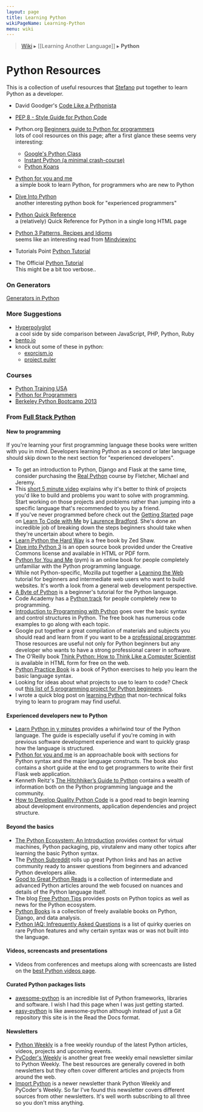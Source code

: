 ```yaml
---
layout: page
title: Learning Python
wikiPageName: Learning-Python
menu: wiki
---
```


> [Wiki](Home) ▸ [[Learning Another Language]] ▸ **Python**

# Python Resources 

This is a collection of useful resources that [Stefano](https://github.com/stefanosc) put together to learn Python as a developer.

*   David Goodger's [Code Like a Pythonista](http://python.net/~goodger/projects/pycon/2007/idiomatic/presentation.html)
*   [PEP 8 - Style Guide for Python Code](https://www.python.org/dev/peps/pep-0008/)
*   Python.org [Beginners guide to Python for programmers](https://wiki.python.org/moin/BeginnersGuide/Programmers)  
     lots of cool resources on this page; after a first glance these seems very interesting:  

    *   [Google's Python Class](https://developers.google.com/edu/python/?csw=1)
    *   [Instant Python (a minimal crash-course)](http://hetland.org/writing/instant-python.html)
    *   [Python Koans](https://github.com/gregmalcolm/python_koans)
*   [Python for you and me](http://pymbook.readthedocs.org/en/latest/)  
     a simple book to learn Python, for programmers who are new to Python
*   [Dive Into Python](http://www.diveintopython.net/)  
     another interesting python book for "experienced programmers"
*   [Python Quick Reference](http://rgruet.free.fr/)  
     a (relatively) Quick Reference for Python in a single long HTML page
*   [Python 3 Patterns, Recipes and Idioms](https://python-3-patterns-idioms-test.readthedocs.org/en/latest/)  
     seems like an interesting read from [Mindviewinc](http://www.mindviewinc.com)
*   Tutorials Point [Python Tutorial](http://www.tutorialspoint.com/python/index.htm)
*   The Official [Python Tutorial](https://docs.python.org/3.4/tutorial/index.html)  
     This might be a bit too verbose..

### On Generators  
 [Generators in Python](http://www.dabeaz.com/generators/)

### More Suggestions

*   [Hyperpolyglot](http://hyperpolyglot.org/scripting)  
     a cool side by side comparison between JavaScript, PHP, Python, Ruby
*   [bento.io](http://bento.io)
*   knock out some of these in python:
    *   [exorcism.io](http://www.exercism.io/)
    *   [project euler](https://projecteuler.net/)

### Courses

*   [Python Training USA](https://wiki.python.org/moin/PythonTraining#USA)
*   [Python for Programmers](https://course.ucsc-extension.edu/modules/shop/index.html?action=section&OfferingID=1531625&SectionID=5276081)
*   [Berkeley Python Bootcamp 2013](http://www.pythonbootcamp.info/links)

### From [Full Stack Python](http://www.fullstackpython.com/best-python-resources.html)

#### New to programming

If you're learning your first programming language these books were written with you in mind. Developers learning Python as a second or later language should skip down to the next section for "experienced developers".

* To get an introduction to Python, Django and Flask at the same time, consider purchasing the [Real Python](https://realpython.com/?utm_source=fsp&utm_medium=promo&utm_campaign=bestresources) course by Fletcher, Michael and Jeremy.
* This [short 5 minute video](https://www.youtube.com/watch?v=mvK0UzFNw1Q) explains why it's better to think of projects you'd like to build and problems you want to solve with programming. Start working on those projects and problems rather than jumping into a specific language that's recommended to you by a friend.
* If you've never programmed before check out the [Getting Started](http://learntocodewith.me/getting-started/) page on [Learn To Code with Me](http://learntocodewith.me/) by [Laurence Bradford](https://twitter.com/lebdev). She's done an incredible job of breaking down the steps beginners should take when they're uncertain about where to begin.
* [Learn Python the Hard Way](http://learnpythonthehardway.org/book/) is a free book by Zed Shaw.
* [Dive into Python 3](http://www.diveinto.org/python3/) is an open source book provided under the Creative Commons license and available in HTML or PDF form.
* [Python for You and Me](http://pymbook.readthedocs.org/en/latest/) (pym) is an online book for people completely unfamiliar with the Python programming language.
* While not Python-specific, Mozilla put together a [Learning the Web](https://developer.mozilla.org/en-US/Learn) tutorial for beginners and intermediate web users who want to build websites. It's worth a look from a general web development perspective.
* [A Byte of Python](http://www.swaroopch.com/notes/python/) is a beginner's tutorial for the Python language.
* Code Academy has a [Python track](http://www.codecademy.com/tracks/python) for people completely new to programming.
* [Introduction to Programming with Python](http://opentechschool.github.io/python-beginners/en/index.html) goes over the basic syntax and control structures in Python. The free book has numerous code examples to go along with each topic.
* Google put together a great compilation of materials and subjects you should read and learn from if you want to be a [professional programmer](https://www.google.com/about/careers/students/guide-to-technical-development.html). Those resources are useful not only for Python beginners but any developer who wants to have a strong professional career in software.
* The O'Reilly book [Think Python: How to Think Like a Computer Scientist](http://greenteapress.com/thinkpython/html/index.html) is available in HTML form for free on the web.
* [Python Practice Book](http://anandology.com/python-practice-book/index.html) is a book of Python exercises to help you learn the basic language syntax.
* Looking for ideas about what projects to use to learn to code? Check out [this list of 5 programming project for Python beginners](https://medium.com/learning-journalism-tech/five-mini-programming-projects-for-the-python-beginner-21492f6ce0f3).
* I wrote a quick blog post on [learning Python](http://www.mattmakai.com/learning-python-for-non-developers.html) that non-technical folks trying to learn to program may find useful.

#### Experienced developers new to Python

* [Learn Python in y minutes](http://learnxinyminutes.com/docs/python/) provides a whirlwind tour of the Python language. The guide is especially useful if you're coming in with previous software development experience and want to quickly grasp how the language is structured.
* [Python for you and me](http://pymbook.readthedocs.org/en/latest/) is an approachable book with sections for Python syntax and the major language constructs. The book also contains a short guide at the end to get programmers to write their first Flask web application.
* Kenneth Reitz's [The Hitchhiker’s Guide to Python](http://docs.python-guide.org/en/latest/) contains a wealth of information both on the Python programming language and the community.
* [How to Develop Quality Python Code](https://districtdatalabs.silvrback.com/how-to-develop-quality-python-code) is a good read to begin learning about development environments, application dependencies and project structure.

#### Beyond the basics
* [The Python Ecosystem: An Introduction](http://mirnazim.org/writings/python-ecosystem-introduction/) provides context for virtual machines, Python packaging, pip, virutalenv and many other topics after learning the basic Python syntax.
* The [Python Subreddit](http://www.reddit.com/r/python) rolls up great Python links and has an active community ready to answer questions from beginners and advanced Python developers alike.
* [Good to Great Python Reads](http://jessenoller.com/good-to-great-python-reads/) is a collection of intermediate and advanced Python articles around the web focused on nuances and details of the Python language itself.
* The blog [Free Python Tips](http://freepythontips.wordpress.com/) provides posts on Python topics as well as news for the Python ecosystem.
* [Python Books](http://pythonbooks.revolunet.com/) is a collection of freely available books on Python, Django, and data analysis.
* [Python IAQ: Infrequently Asked Questions](http://norvig.com/python-iaq.html) is a list of quirky queries on rare Python features and why certain syntax was or was not built into the language.

#### Videos, screencasts and presentations

* Videos from conferences and meetups along with screencasts are listed on the [best Python videos page](http://www.fullstackpython.com/best-python-videos.html).

#### Curated Python packages lists

* [awesome-python](https://github.com/vinta/awesome-python) is an incredible list of Python frameworks, libraries and software. I wish I had this page when I was just getting started.
* [easy-python](http://easy-python.readthedocs.org/en/latest/) is like awesome-python although instead of just a Git repository this site is in the Read the Docs format.

#### Newsletters

* [Python Weekly](http://www.pythonweekly.com/) is a free weekly roundup of the latest Python articles, videos, projects and upcoming events.
* [PyCoder's Weekly](http://pycoders.com/) is another great free weekly email newsletter similar to Python Weekly. The best resources are generally covered in both newsletters but they often cover different articles and projects from around the web.
* [Import Python](http://importpython.com/newsletter/) is a newer newsletter thank Python Weekly and PyCoder's Weekly. So far I've found this newsletter covers different sources from other newsletters. It's well worth subscribing to all three so you don't miss anything.
